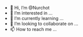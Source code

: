 - 👋 Hi, I’m @Nurchot
- 👀 I’m interested in ...
- 🌱 I’m currently learning ...
- 💞️ I’m looking to collaborate on ...
- 📫 How to reach me ...

<!---
Nurchot/Nurchot is a ✨ special ✨ repository because its `README.md` (this file) appears on your GitHub profile.
You can click the Preview link to take a look at your changes.
--->
